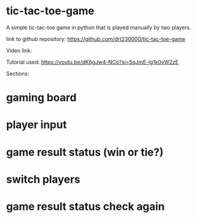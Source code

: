 # tic-tac-toe-game
A simple tic-tac-toe game in python that is played manually by two players. 

link to github repository: https://github.com/drt230000/tic-tac-toe-game

Video link: 

Tutorial used: https://youtu.be/dK6gJw4-NCo?si=5qJmE-lg1k0vW2zE

Sections:
# gaming board
# player input
# game result status (win or tie?)
# switch players 
# game result status check again
